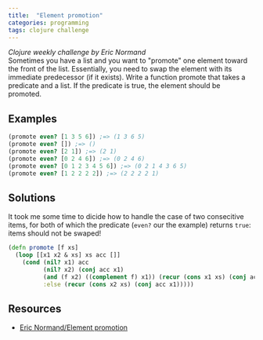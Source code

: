 ```yaml
---
title:  "Element promotion"
categories: programming
tags: clojure challenge
---
```


*Clojure weekly challenge by Eric Normand*  
Sometimes you have a list and you want to "promote" one element toward the front of the list. Essentially, you need to swap the element with its immediate predecessor (if it exists). Write a function promote that takes a predicate and a list. If the predicate is true, the element should be promoted.

## Examples

```clojure
(promote even? [1 3 5 6]) ;=> (1 3 6 5)
(promote even? []) ;=> ()
(promote even? [2 1]) ;=> (2 1)
(promote even? [0 2 4 6]) ;=> (0 2 4 6)
(promote even? [0 1 2 3 4 5 6]) ;=> (0 2 1 4 3 6 5)
(promote even? [1 2 2 2 2]) ;=> (2 2 2 2 1)
```

## Solutions

It took me some time to dicide how to handle the case of two consecitive items, for both of which the predicate (`even?` our the example) returns `true`: items should not be swaped!

```clojure
(defn promote [f xs]
  (loop [[x1 x2 & xs] xs acc []]
    (cond (nil? x1) acc
          (nil? x2) (conj acc x1)
          (and (f x2) ((complement f) x1)) (recur (cons x1 xs) (conj acc x2))
          :else (recur (cons x2 xs) (conj acc x1)))))
```

## Resources

- [Eric Normand/Element promotion](https://gist.github.com/ericnormand/098143e8cdbecef0faeba92f730b9cba)
